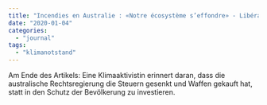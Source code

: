 ```yaml
---
title: "Incendies en Australie : «Notre écosystème s’effondre» - Libération"
date: "2020-01-04"
categories: 
  - "journal"
tags: 
  - "klimanotstand"
---
```


Am Ende des Artikels: Eine Klimaaktivistin erinnert daran, dass die australische Rechtsregierung die Steuern gesenkt und Waffen gekauft hat, statt in den Schutz der Bevölkerung zu investieren.
